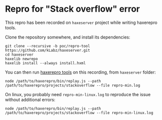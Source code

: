 # Repro for "Stack overflow" error

This repro has been recorded on `haxeserver` project while writing haxerepro
tools.

Clone the repository somewhere, and install its dependencies:

```
git clone --recursive -b poc/repro-tool https://github.com/kLabz/haxeserver.git
cd haxeserver
haxelib newrepo
haxelib install --always install.hxml
```

You can then run [haxerepro tools](https://github.com/kLabz/haxerepro) on this recording, from `haxeserver` folder:

```
node /path/to/haxerepro/bin/replay.js --path /path/to/haxerepro/projects/stackoverflow --file repro-min.log
```

On linux, you probably need `repro-min-linux.log` to reproduce the issue without
additional errors:

```
node /path/to/haxerepro/bin/replay.js --path /path/to/haxerepro/projects/stackoverflow --file repro-min-linux.log
```
